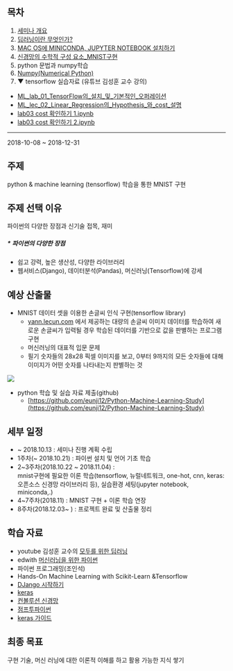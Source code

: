 ## 목차
1. [세미나 개요](https://github.com/eunji12/Python-Machine-Learning-Study)
2. [딥러닝이란 무엇인가?](https://github.com/eunji12/Python-Machine-Learning-Study/blob/master/1.%EB%94%A5%EB%9F%AC%EB%8B%9D%EC%9D%B4%EB%9E%80%20%EB%AC%B4%EC%97%87%EC%9D%B8%EA%B0%80%3F.md)   
3. [MAC OS에 MINICONDA, JUPYTER NOTEBOOK 설치하기](https://github.com/eunji12/Python-Machine-Learning-Study/blob/master/2%20MAC%20OS%EC%97%90%20MINICONDA%2C%20JUPYTER%20NOTEBOOK%20%EC%84%A4%EC%B9%98%ED%95%98%EA%B8%B0%20%20.md)
4. [신경망의 수학적 구성 요소_MNIST구현](https://github.com/eunji12/Python-Machine-Learning-Study/blob/master/3.%20%EC%8B%A0%EA%B2%BD%EB%A7%9D%EC%9D%98%20%EC%88%98%ED%95%99%EC%A0%81%20%EA%B5%AC%EC%84%B1%EC%9A%94%EC%86%8C%20-1.md)
5. python 문법과 numpy학습    
6. [Numpy(Numerical Python)](https://github.com/eunji12/Python-Machine-Learning-Study/blob/master/5.%20Numerical%20Python%20-%20Numpy.md)  
7. ▼ tensorflow 실습자료 (유튜브 김성훈 교수 강의) 
 - [ML_lab_01_TensorFlow의_설치_및_기본적인_오퍼레이션](https://colab.research.google.com/github/eunji12/Python-Machine-Learning-Study/blob/master/.ipynb_checkpoints/ML_lab_01_TensorFlow%EC%9D%98_%EC%84%A4%EC%B9%98_%EB%B0%8F_%EA%B8%B0%EB%B3%B8%EC%A0%81%EC%9D%B8_%EC%98%A4%ED%8D%BC%EB%A0%88%EC%9D%B4%EC%85%98-checkpoint.ipynb)  
 - [ML_lec_02_Linear_Regression의_Hypothesis_와_cost_설명](https://colab.research.google.com/github/eunji12/Python-Machine-Learning-Study/blob/master/ML_lec_02_Linear_Regression%EC%9D%98_Hypothesis_%EC%99%80_cost_%EC%84%A4%EB%AA%85.ipynb)  
 - [lab03 cost 확인하기 1.ipynb](https://colab.research.google.com/github/eunji12/Python-Machine-Learning-Study/blob/master/lab03%20cost%20%ED%99%95%EC%9D%B8%ED%95%98%EA%B8%B0%201.ipynb)
 - [lab03 cost 확인하기 2.ipynb](https://colab.research.google.com/github/eunji12/Python-Machine-Learning-Study/blob/master/lab03%20cost%20%ED%99%95%EC%9D%B8%ED%95%98%EA%B8%B0%202.ipynb)

----------------------------
2018-10-08 ~ 2018-12-31
## 주제
python & machine learning (tensorflow) 학습을 통한 MNIST 구현

## 주제 선택 이유
파이썬의 다양한 장점과 신기술 접목, 재미

##### * 파이썬의 다양한 장점
- 쉽고 강력, 높은 생산성, 다양한 라이브러리
- 웹서비스(Django), 데이터분석(Pandas), 머신러닝(Tensorflow)에 강세 

## 예상 산출물
- MNIST 데이터 셋을 이용한 손글씨 인식 구현(tensorflow library)
	- [yann.lecun.com](http://yann.lecun.com/exdb/mnist/) 에서 제공하는 대량의 손글씨 이미지 데이터를 학습하여 새로운 손글씨가 입력될 경우 학습된 데이터를 기반으로 값을 판별하는 프로그램 구현  
	- 머신러닝의 대표적 입문 문제
	- 필기 숫자들의 28x28 픽셀 이미지를 보고, 0부터 9까지의 모든 숫자들에 대해 이미지가 어떤 숫자를 나타내는지 판별하는 것

<img src="https://tensorflowkorea.gitbooks.io/tensorflow-kr/content/g3doc/images/mnist_digits.png"/>  


- python 학습 및 실습 자료 제출(github)
 	- [https://github.com/eunji12/Python-Machine-Learning-Study](https://github.com/eunji12/Python-Machine-Learning-Study)  
	
## 세부 일정

- ~ 2018.10.13 : 세미나 진행 계획 수립
- 1주차(~ 2018.10.21) : 파이썬 설치 및 언어 기초 학습
- 2~3주차(2018.10.22 ~ 2018.11.04) :   
mnist구현에 필요한 이론 학습(tensorflow, 뉴럴네트워크, one-hot, cnn, keras:오픈소스 신경망 라이브러리 등), 실습환경 세팅(jupyter notebook, miniconda,.)
- 4~7주차(2018.11) : MNIST 구현 + 이론 학습 연장
- 8주차(2018.12.03~ ) : 프로젝트 완료 및 산출물 정리 

## 학습 자료
- youtube 김성훈 교수의 [모두를 위한 딥러닝](https://www.youtube.com/playlist?list=PLlMkM4tgfjnLSOjrEJN31gZATbcj_MpUm)
- edwith [머신러닝을 위한 파이썬](https://www.edwith.org/aipython)
- 파이썬 프로그래밍(조인석)
- Hands-On Machine Learning with Scikit-Learn &Tensorflow
- [DJango 시작하기](http://heiswed.tistory.com/entry/%EC%9E%A5%EA%B3%A0-%EA%B0%9C%EB%B0%9C-%ED%99%98%EA%B2%BD-%EC%9D%B4%ED%81%B4%EB%A6%BD%EC%8A%A4-%EC%84%A4%EC%B9%98-%EB%B0%8F-%EC%84%A4%EC%A0%95%ED%95%98%EA%B8%B0?category=616442)
- [keras](https://keras.io/)
- [컨볼루션 신경망](http://aikorea.org/cs231n/convolutional-networks/)
- [점프투파이썬](https://wikidocs.net/30)
- [keras 가이드](https://keras.io/getting-started/sequential-model-guide/)  
## 최종 목표
구현 기술, 머신 러닝에 대한 이론적 이해를 하고 활용 가능한 지식 쌓기




